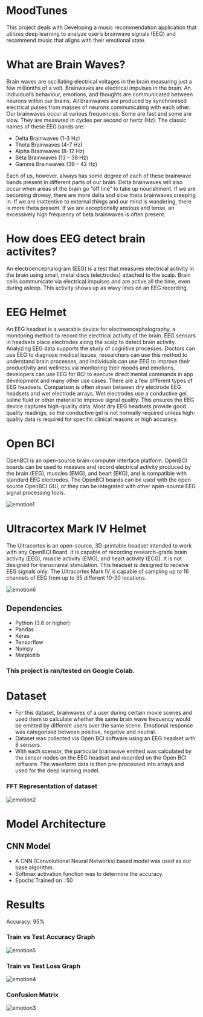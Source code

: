 # MoodTunes
This project deals with Developing  a music recommendation application that utilizes deep learning to analyze user’s brainwave signals (EEG) and
recommend music that aligns with their emotional state.


# What are Brain Waves? 
Brain waves are oscillating electrical voltages in the brain measuring just a few millionths of a volt. Brainwaves are electrical impulses in the brain. An individual’s behaviour, emotions, and thoughts are communicated between neurons within our brains. All brainwaves are produced by synchronised electrical pulses from masses of neurons communicating with each other. Our brainwaves occur at various frequencies. Some are fast and some are slow. They are measured in cycles per second or hertz (Hz).
The classic names of these EEG bands are: 
* Delta Brainwaves (1-3 Hz)
* Theta Brainwaves (4-7 Hz)
* Alpha Brainwaves (8-12 Hz)
* Beta Brainwaves (13 – 38 Hz) 
* Gamma Brainwaves (39 – 42 Hz)

Each of us, however, always has some degree of each of these brainwave bands present in different parts of our brain. Delta brainwaves will also occur when areas of the brain go “off line” to take up nourishment. If we are becoming drowsy, there are more delta and slow theta
brainwaves creeping in. If we are inattentive to external things and our mind is wandering, there is more theta present. If we are exceptionally anxious and tense, an excessively high frequency of beta brainwaves is often present.

# How does EEG detect brain activites?
An electroencephalogram (EEG) is a test that measures electrical activity in the brain using small, metal discs (electrodes) attached to the scalp. Brain cells communicate via electrical impulses and are active all the time, even during asleep. This activity shows up as wavy lines on an EEG recording. 

# EEG Helmet
An EEG headset is a wearable device for electroencephalography, a monitoring method to record the electrical activity of the brain. EEG sensors in headsets place electrodes along the scalp to detect brain activity. Analyzing EEG data supports the study of cognitive processes. Doctors can use EEG to diagnose medical issues, researchers can use this method to understand brain processes, and individuals can use EEG to improve their productivity and wellness via monitoring their moods and emotions, developers can use EEG for BCI to execute direct mental commands in app development and many other use cases.
There are a few different types of EEG headsets. Comparison is often drawn between dry electrode EEG headsets and wet electrode arrays. Wet electrodes use a conductive gel, saline fluid or other material to improve signal quality. This ensures the EEG device captures high-quality data. Most dry EEG headsets provide good quality readings, so the conductive gel is not normally required unless high- quality data is required for specific clinical reasons or high accuracy.

# Open BCI 
OpenBCI is an open-source brain-computer interface platform.
OpenBCI boards can be used to measure and record electrical activity produced by the brain (EEG), muscles (EMG), and heart (EKG), and is compatible with standard EEG electrodes. The OpenBCI boards can be used with the open source OpenBCI GUI, or they can be integrated with other open-source EEG signal processing tools.

![emotion1](https://user-images.githubusercontent.com/102278418/183085800-9f31d8e1-5d58-4975-9d4c-bba85416980c.jpg)


# Ultracortex Mark IV Helmet
The Ultracortex is an open-source, 3D-printable headset intended to work with any OpenBCI Board. It is capable of recording research-grade brain activity (EEG), muscle activity (EMG), and heart activity (ECG). It is not designed for transcranial stimulation. This headset is designed to receive EEG signals only. The Ultracortex Mark IV is capable of sampling up to 16 channels of EEG from up to 35 different 10-20 locations.

![emotion6](https://user-images.githubusercontent.com/102278418/183085821-70105a86-0fe2-46f2-a450-a229e3c2f0dc.jpg)


## Dependencies
* Python (3.6 or higher)
* Pandas
* Keras 
* Tensorflow 
* Numpy
* Matplotlib

### This project is ran/tested on Google Colab. 

# Dataset 
* For this dataset, brainwaves of a user during certain movie scenes and used them to calculate whether the same brain wave frequency would be emitted by different users over the same scene. Emotional response was categorised between positive, negative and neutral.
* Dataset was collected via Open BCI software using an EEG headset with 8 sensors.
* With each scensor, the particular brainwave emitted was calculated by the sensor nodes on the EEG headset and recorded on the Open BCI software. The waveform data is then pre-processed into arrays and used for the deep learning model.
### FFT Representation of dataset
![emotion2](https://user-images.githubusercontent.com/102278418/183085924-8938c8cd-d5a7-4dc8-9bab-25c2d2be5ed2.jpg)


# Model Architecture

## CNN Model 
* A CNN (Convolutional Neural Networks) based model was used as our base algorithm. 
* Softmax activation function was to determine the accuracy.
* Epochs Trained on : 50

# Results
Accuracy: 95%  

### Train vs Test Accuracy Graph
![emotion5](https://user-images.githubusercontent.com/102278418/183086020-1c528964-9bf0-4ba9-bf48-4646a207f7c9.jpg)


### Train vs Test Loss Graph
![emotion4](https://user-images.githubusercontent.com/102278418/183086031-2025cd6a-32ba-46db-85f6-421b34180e74.jpg)


### Confusion Matrix
![emotion3](https://user-images.githubusercontent.com/102278418/183085989-9ce33ba4-8097-438d-abff-f1b94686b16b.jpg)



